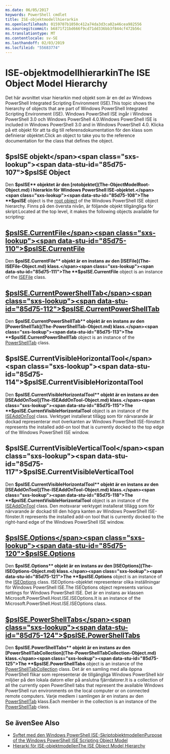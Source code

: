 ```yaml
---
ms.date: 06/05/2017
keywords: PowerShell cmdlet
title: ISE-objektmodellhierarkin
ms.openlocfilehash: 0159707b1050c412a74da3d3ca02a46cea982556
ms.sourcegitcommit: b6871f21bd666f9cd71dd336bb3f844cf472b56c
ms.translationtype: MT
ms.contentlocale: sv-SE
ms.lasthandoff: 02/03/2019
ms.locfileid: "55683774"
---
```

# <a name="the-ise-object-model-hierarchy"></a><span data-ttu-id="85d75-103">ISE-objektmodellhierarkin</span><span class="sxs-lookup"><span data-stu-id="85d75-103">The ISE Object Model Hierarchy</span></span>

<span data-ttu-id="85d75-104">Det här avsnittet visar hierarkin med objekt som är en del av Windows PowerShell Integrated Scripting Environment (ISE).</span><span class="sxs-lookup"><span data-stu-id="85d75-104">This topic shows the hierarchy of objects that are part of Windows PowerShell Integrated Scripting Environment (ISE).</span></span>
<span data-ttu-id="85d75-105">Windows PowerShell ISE ingår i Windows PowerShell 3.0 och Windows PowerShell 4.0.</span><span class="sxs-lookup"><span data-stu-id="85d75-105">Windows PowerShell ISE is included in Windows PowerShell 3.0 and in Windows PowerShell 4.0.</span></span>
<span data-ttu-id="85d75-106">Klicka på ett objekt för att ta dig till referensdokumentation för den klass som definierar objektet.</span><span class="sxs-lookup"><span data-stu-id="85d75-106">Click an object to take you to the reference documentation for the class that defines the object.</span></span>

## <a name="psise-object"></a><span data-ttu-id="85d75-107">$psISE objekt</span><span class="sxs-lookup"><span data-stu-id="85d75-107">$psISE Object</span></span>

<span data-ttu-id="85d75-108">Den **$psISE** objektet är den [rotobjektet](The-ObjectModelRoot-Object.md) i hierarkin för Windows PowerShell ISE-objektet.</span><span class="sxs-lookup"><span data-stu-id="85d75-108">The **$psISE** object is the [root object](The-ObjectModelRoot-Object.md) of the Windows PowerShell ISE object hierarchy.</span></span>
<span data-ttu-id="85d75-109">Finns på den översta nivån, är följande objekt tillgängliga för skript:</span><span class="sxs-lookup"><span data-stu-id="85d75-109">Located at the top level, it makes the following objects available for scripting:</span></span>

## <a name="psisecurrentfilethe-isefile-objectmd"></a>[<span data-ttu-id="85d75-110">$psISE.CurrentFile</span><span class="sxs-lookup"><span data-stu-id="85d75-110">$psISE.CurrentFile</span></span>](The-ISEFile-Object.md)

<span data-ttu-id="85d75-111">Den **$psISE.CurrentFile** objekt är en instans av den [ISEFile](The-ISEFile-Object.md) klass.</span><span class="sxs-lookup"><span data-stu-id="85d75-111">The **$psISE.CurrentFile** object is an instance of the [ISEFile](The-ISEFile-Object.md) class.</span></span>

## <a name="psisecurrentpowershelltabthe-powershelltab-objectmd"></a>[<span data-ttu-id="85d75-112">$psISE.CurrentPowerShellTab</span><span class="sxs-lookup"><span data-stu-id="85d75-112">$psISE.CurrentPowerShellTab</span></span>](The-PowerShellTab-Object.md)

<span data-ttu-id="85d75-113">Den **$psISE.CurrentPowerShellTab** objekt är en instans av den [PowerShellTab](The-PowerShellTab-Object.md) klass.</span><span class="sxs-lookup"><span data-stu-id="85d75-113">The **$psISE.CurrentPowerShellTab** object is an instance of the [PowerShellTab](The-PowerShellTab-Object.md) class.</span></span>

## <a name="psisecurrentvisiblehorizontaltool"></a><span data-ttu-id="85d75-114">$psISE.CurrentVisibleHorizontalTool</span><span class="sxs-lookup"><span data-stu-id="85d75-114">$psISE.CurrentVisibleHorizontalTool</span></span>

<span data-ttu-id="85d75-115">Den **$psISE.CurrentVisibleHorizontalTool** objekt är en instans av den [ISEAddOnTool](The-ISEAddOnTool-Object.md) klass.</span><span class="sxs-lookup"><span data-stu-id="85d75-115">The **$psISE.CurrentVisibleHorizontalTool** object is an instance of the [ISEAddOnTool](The-ISEAddOnTool-Object.md) class.</span></span>
<span data-ttu-id="85d75-116">Verktyget installerat tillägg som för närvarande är dockad representerar mot överkanten av Windows PowerShell ISE-fönster.</span><span class="sxs-lookup"><span data-stu-id="85d75-116">It represents the installed add-on tool that is currently docked to the top edge of the Windows PowerShell ISE window.</span></span>

## <a name="psisecurrentvisibleverticaltool"></a><span data-ttu-id="85d75-117">$psISE.CurrentVisibleVerticalTool</span><span class="sxs-lookup"><span data-stu-id="85d75-117">$psISE.CurrentVisibleVerticalTool</span></span>

<span data-ttu-id="85d75-118">Den **$psISE.CurrentVisibleHorizontalTool** objekt är en instans av den [ISEAddOnTool](The-ISEAddOnTool-Object.md) klass.</span><span class="sxs-lookup"><span data-stu-id="85d75-118">The **$psISE.CurrentVisibleHorizontalTool** object is an instance of the [ISEAddOnTool](The-ISEAddOnTool-Object.md) class.</span></span>
<span data-ttu-id="85d75-119">Den motsvarar verktyget installerat tillägg som för närvarande är dockad till den högra kanten av Windows PowerShell ISE-fönster.</span><span class="sxs-lookup"><span data-stu-id="85d75-119">It represents the installed add-on tool that is currently docked to the right-hand edge of the Windows PowerShell ISE window.</span></span>

## <a name="psiseoptionsthe-iseoptions-objectmd"></a>[<span data-ttu-id="85d75-120">$psISE.Options</span><span class="sxs-lookup"><span data-stu-id="85d75-120">$psISE.Options</span></span>](The-ISEOptions-Object.md)

<span data-ttu-id="85d75-121">Den **$psISE.Options** objekt är en instans av den [ISEOptions](The-ISEOptions-Object.md) klass.</span><span class="sxs-lookup"><span data-stu-id="85d75-121">The **$psISE.Options** object is an instance of the [ISEOptions](The-ISEOptions-Object.md) class.</span></span>
<span data-ttu-id="85d75-122">ISEOptions-objektet representerar olika inställningar för Windows PowerShell ISE.</span><span class="sxs-lookup"><span data-stu-id="85d75-122">The ISEOptions object represents various settings for Windows PowerShell ISE.</span></span>
<span data-ttu-id="85d75-123">Det är en instans av klassen Microsoft.PowerShell.Host.ISE.ISEOptions.</span><span class="sxs-lookup"><span data-stu-id="85d75-123">It is an instance of the Microsoft.PowerShell.Host.ISE.ISEOptions class.</span></span>

## <a name="psisepowershelltabsthe-powershelltabcollection-objectmd"></a>[<span data-ttu-id="85d75-124">$psISE.PowerShellTabs</span><span class="sxs-lookup"><span data-stu-id="85d75-124">$psISE.PowerShellTabs</span></span>](The-PowerShellTabCollection-Object.md)

<span data-ttu-id="85d75-125">Den **$psISE.PowerShellTabs** objekt är en instans av den [PowerShellTabCollection](The-PowerShellTabCollection-Object.md) klass.</span><span class="sxs-lookup"><span data-stu-id="85d75-125">The **$psISE.PowerShellTabs** object is an instance of the [PowerShellTabCollection](The-PowerShellTabCollection-Object.md) class.</span></span>
<span data-ttu-id="85d75-126">Det är en samling med alla öppna PowerShell flikar som representerar de tillgängliga Windows PowerShell kör miljöer på den lokala datorn eller på anslutna fjärrdatorer.</span><span class="sxs-lookup"><span data-stu-id="85d75-126">It is a collection of all the currently open PowerShell tabs that represent the available Windows PowerShell run environments on the local computer or on connected remote computers.</span></span>
<span data-ttu-id="85d75-127">Varje medlem i samlingen är en instans av den [PowerShellTab](The-PowerShellTab-Object.md) klass.</span><span class="sxs-lookup"><span data-stu-id="85d75-127">Each member in the collection is an instance of the [PowerShellTab](The-PowerShellTab-Object.md) class.</span></span>

## <a name="see-also"></a><span data-ttu-id="85d75-128">Se även</span><span class="sxs-lookup"><span data-stu-id="85d75-128">See Also</span></span>

- [<span data-ttu-id="85d75-129">Syftet med den Windows PowerShell ISE-Skriptobjektmodellen</span><span class="sxs-lookup"><span data-stu-id="85d75-129">Purpose of the Windows PowerShell ISE Scripting Object Model</span></span>](Purpose-of-the-Windows-PowerShell-ISE-Scripting-Object-Model.md)
- [<span data-ttu-id="85d75-130">Hierarki för ISE-objektmodellen</span><span class="sxs-lookup"><span data-stu-id="85d75-130">The ISE Object Model Hierarchy</span></span>](The-ISE-Object-Model-Hierarchy.md)